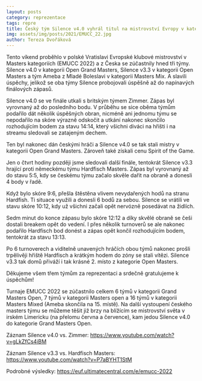 ```yaml
---
layout: posts
category: reprezentace
tags: repre
title: Český tým Silence v4.0 vyhrál titul na mistrovství Evropy v kategorii Grand Masters Open! V kategorii Masters Open skončili Silence v3.3 druzí
img: assets/img/posts/2021/EMUCC_22.jpg
author: Tereza Dvořáková
---
```


Tento víkend proběhlo v polské Vratislavi Evropské klubové mistrovství v Masters kategoriích (EMUCC 2022) a z Česka se zúčastnily hned tři týmy.
Silence v4.0 v kategorii Open Grand Masters, Silence v3.3 v kategorii Open Masters a tým Ameba z Mladé Boleslavi v kategorii Masters Mix. A slavili úspěchy, jelikož se oba týmy Silence probojovali úspěšně až do napínavých finálových zápasů. 

Silence v4.0 se ve finále utkali s britským týmem Zimmer. Zápas byl vyrovnaný až do posledního bodu. V průběhu se sice oběma týmům podařilo dát několik úspěšných obran, nicméně ani jednomu týmu se nepodařilo na skóre výrazně odskočit a utkání nakonec skončilo rozhodujícím bodem za stavu 14:14, který všichni diváci na hřišti i na streamu sledovali se zatajeným dechem. 

Ten byl nakonec dán českými hráči a Silence v4.0 se tak stali mistry v kategorii Open Grand Masters. Zároveň také získali cenu Spirit of the Game. 

Jen o čtvrt hodiny později jsme sledovali další finále, tentokrát Silence v3.3 hrající proti německému týmu Hardfisch Masters. Zápas byl vyrovnaný až do stavu 5:5, kdy se českému týmu začalo skvěle dařit na obraně a donesli 4 body v řadě. 

Když bylo skóre 9:6, přešla štěstěna vlivem nevydařených hodů na stranu Hardfish. Ti situace využili a donesli 6 bodů za sebou. Silence se vrátili ve stavu skóre 10:12, kdy už všichni začali opět nervózně posedávat na židlích. 

Sedm minut do konce zápasu bylo skóre 12:12 a díky skvělé obraně se češi dostali breakem opět do vedení. I přes několik turnoverů se ale nakonec podařilo Hardfisch bod donést a zápas opět končil rozhodujícím bodem, tentokrát za stavu 13:13. 

Po 6 turnoverech a viditelně unavených hráčích obou týmů nakonec prošli trpělivěji hřiště Hardfisch a krátkým hodem do zóny se stali vítězi. Silence v3.3 tak domů přiváží i tak krásné 2. místo z kategorie Open Masters. 

Děkujeme všem třem týmům za reprezentaci a srdečně gratulujeme k úspěchům! 

Turnaje EMUCC 2022 se zúčastnilo celkem 6 týmů v kategorii Grand Masters Open, 7 týmů v kategorii Masters open a 16 týmů v kategorii Masters Mixed (Ameba skončila na 15. místě). Na další vystoupení českého masters týmu se můžeme těšit již brzy na blížícím se mistrovství světa v irském Limericku (na přelomu června a července), kam jedou Silence v4.0 do kategorie Grand Masters Open.  

Záznam Silence v4.0 vs. Zimmer: https://www.youtube.com/watch?v=gLkZfCs4iBM 

Záznam Silence v3.3 vs. Hardfisch Masters: https://www.youtube.com/watch?v=P7aBYHT1StM 

Podrobné výsledky: https://euf.ultimatecentral.com/e/emucc-2022
